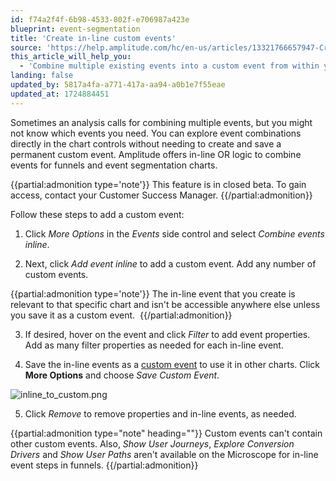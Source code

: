 ```yaml
---
id: f74a2f4f-6b98-4533-802f-e706987a423e
blueprint: event-segmentation
title: 'Create in-line custom events'
source: 'https://help.amplitude.com/hc/en-us/articles/13321766657947-Create-in-line-custom-events-in-funnel-and-event-segmentation-analyses'
this_article_will_help_you:
  - 'Combine multiple existing events into a custom event from within your event segmentation or funnel charts'
landing: false
updated_by: 5817a4fa-a771-417a-aa94-a0b1e7f55eae
updated_at: 1724884451
---
```

Sometimes an analysis calls for combining multiple events, but you might not know which events you need. You can explore event combinations directly in the chart controls without needing to create and save a permanent custom event. Amplitude offers in-line OR logic to combine events for funnels and event segmentation charts.

{{partial:admonition type='note'}}
This feature is in closed beta. To gain access, contact your Customer Success Manager.
{{/partial:admonition}}

Follow these steps to add a custom event:

1. Click *More Options* in the *Events* side control and select *Combine events inline*.

2. Next, click *Add event inline* to add a custom event. Add any number of custom events.

  {{partial:admonition type='note'}}
  The in-line event that you create is relevant to that specific chart and isn't be accessible anywhere else unless you save it as a custom event. 
  {{/partial:admonition}}

3. If desired, hover on the event and click *Filter* to add event properties. Add as many filter properties as needed for each in-line event.

4. Save the in-line events as a [custom event](/docs/analytics/charts/group-events) to use it in other charts. Click **More Options** and choose *Save Custom Event*.

  ![inline_to_custom.png](/docs/output/img/event-segmentation/inline-to-custom-png.png)

5. Click *Remove* to remove properties and in-line events, as needed.

{{partial:admonition type="note" heading=""}}
Custom events can't contain other custom events. Also, *Show User Journeys*, *Explore Conversion Drivers* and *Show User Paths* aren't available on the Microscope for in-line event steps in funnels.
{{/partial:admonition}}